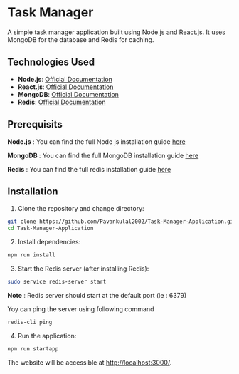 # Task Manager

A simple task manager application built using Node.js and React.js. It uses MongoDB for the database and Redis for caching.


## Technologies Used

- **Node.js**: [Official Documentation](https://nodejs.org/en/docs/)
- **React.js**: [Official Documentation](https://reactjs.org/docs/getting-started.html)
- **MongoDB**: [Official Documentation](https://docs.mongodb.com/)
- **Redis**: [Official Documentation](https://redis.io/documentation)


## Prerequisits

**Node.js** : You can find the full Node js installation guide [here](https://nodejs.org/en/learn/getting-started/how-to-install-nodejs)

**MongoDB** : You can find the full MongoDB installation guide [here](https://www.mongodb.com/docs/manual/installation/)

**Redis** : You can find the full redis installation guide [here](https://redis.io/docs/latest/get-started/)



## Installation

1. Clone the repository and change directory:

```bash
git clone https://github.com/Pavankulal2002/Task-Manager-Application.git
cd Task-Manager-Application
```

2. Install dependencies:

```bash
npm run install
``` 

3. Start the Redis server (after installing Redis):

```bash
sudo service redis-server start
```
**Note** : Redis server should start at the default port (ie : 6379)

Yoy can ping the server using following command

```bash
redis-cli ping
```

4. Run the application:

```bash
npm run startapp
```

The website will be accessible at [http://localhost:3000/](http://localhost:3000/).


